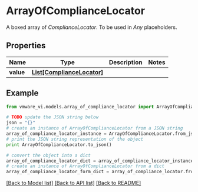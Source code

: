 # ArrayOfComplianceLocator

A boxed array of *ComplianceLocator*. To be used in *Any* placeholders. 

## Properties
Name | Type | Description | Notes
------------ | ------------- | ------------- | -------------
**value** | [**List[ComplianceLocator]**](ComplianceLocator.md) |  | 

## Example

```python
from vmware_vi.models.array_of_compliance_locator import ArrayOfComplianceLocator

# TODO update the JSON string below
json = "{}"
# create an instance of ArrayOfComplianceLocator from a JSON string
array_of_compliance_locator_instance = ArrayOfComplianceLocator.from_json(json)
# print the JSON string representation of the object
print ArrayOfComplianceLocator.to_json()

# convert the object into a dict
array_of_compliance_locator_dict = array_of_compliance_locator_instance.to_dict()
# create an instance of ArrayOfComplianceLocator from a dict
array_of_compliance_locator_form_dict = array_of_compliance_locator.from_dict(array_of_compliance_locator_dict)
```
[[Back to Model list]](../README.md#documentation-for-models) [[Back to API list]](../README.md#documentation-for-api-endpoints) [[Back to README]](../README.md)


